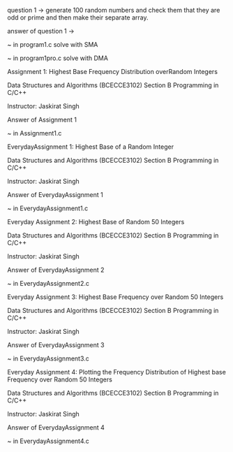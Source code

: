 question 1 ->
generate 100 random numbers and check them that they are odd or prime and then make their separate array.

answer of question 1 ->

~ in program1.c solve with SMA

~ in program1pro.c solve with DMA







Assignment 1: Highest Base Frequency Distribution overRandom Integers

Data Structures and Algorithms (BCECCE3102)
Section B Programming in C/C++ 

Instructor: Jaskirat Singh

Answer of Assignment 1 

~ in Assignment1.c


EverydayAssignment 1: Highest Base of a Random Integer

Data Structures and Algorithms (BCECCE3102)
Section B Programming in C/C++

Instructor: Jaskirat Singh

Answer of EverydayAssignment 1 

~ in EverydayAssignment1.c


Everyday Assignment 2: Highest Base of Random 50 Integers

Data Structures and Algorithms (BCECCE3102)
Section B Programming in C/C++ 

Instructor: Jaskirat Singh

Answer of EverydayAssignment 2

~ in EverydayAssignment2.c


Everyday Assignment 3: Highest Base Frequency over Random 50 Integers

Data Structures and Algorithms (BCECCE3102)
Section B Programming in C/C++ 

Instructor: Jaskirat Singh

Answer of EverydayAssignment 3

~ in EverydayAssignment3.c


Everyday Assignment 4: Plotting the Frequency Distribution of Highest base Frequency over Random 50 Integers

Data Structures and Algorithms (BCECCE3102)
Section B Programming in C/C++ 

Instructor: Jaskirat Singh

Answer of EverydayAssignment 4

~ in EverydayAssignment4.c

